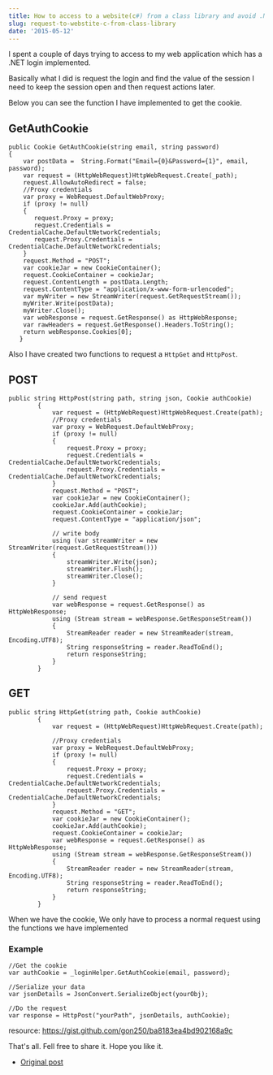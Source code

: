 ```yaml
---
title: How to access to a website(c#) from a class library and avoid .NET login
slug: request-to-webstite-c-from-class-library
date: '2015-05-12'
---
```


I spent a couple of days trying to access to my web application which has a .NET login implemented.

Basically what I did is request the login and find the value of the session I need to keep the session open and then request actions later.

Below you can see the function I have implemented to get the cookie.

## GetAuthCookie

```
public Cookie GetAuthCookie(string email, string password)
{
    var postData =  String.Format("Email={0}&Password={1}", email, password);
    var request = (HttpWebRequest)HttpWebRequest.Create(_path);
    request.AllowAutoRedirect = false;
    //Proxy credentials
    var proxy = WebRequest.DefaultWebProxy;
    if (proxy != null)
    {
       request.Proxy = proxy;
       request.Credentials =   CredentialCache.DefaultNetworkCredentials;
       request.Proxy.Credentials =                       CredentialCache.DefaultNetworkCredentials;
    }
    request.Method = "POST";
    var cookieJar = new CookieContainer();
    request.CookieContainer = cookieJar;
    request.ContentLength = postData.Length;
    request.ContentType = "application/x-www-form-urlencoded";
    var myWriter = new StreamWriter(request.GetRequestStream());
    myWriter.Write(postData);
    myWriter.Close();
    var webResponse = request.GetResponse() as HttpWebResponse;
    var rawHeaders = request.GetResponse().Headers.ToString();
    return webResponse.Cookies[0];
   }
```

Also I have created two functions to request a `HttpGet` and `HttpPost`.

## POST

```
public string HttpPost(string path, string json, Cookie authCookie)
        {
            var request = (HttpWebRequest)HttpWebRequest.Create(path);
            //Proxy credentials
            var proxy = WebRequest.DefaultWebProxy;
            if (proxy != null)
            {
                request.Proxy = proxy;
                request.Credentials = CredentialCache.DefaultNetworkCredentials;
                request.Proxy.Credentials = CredentialCache.DefaultNetworkCredentials;
            }
            request.Method = "POST";
            var cookieJar = new CookieContainer();
            cookieJar.Add(authCookie);
            request.CookieContainer = cookieJar;
            request.ContentType = "application/json";

            // write body
            using (var streamWriter = new StreamWriter(request.GetRequestStream()))
            {
                streamWriter.Write(json);
                streamWriter.Flush();
                streamWriter.Close();
            }

            // send request
            var webResponse = request.GetResponse() as HttpWebResponse;
            using (Stream stream = webResponse.GetResponseStream())
            {
                StreamReader reader = new StreamReader(stream, Encoding.UTF8);
                String responseString = reader.ReadToEnd();
                return responseString;
            }
        }
```

## GET

```
public string HttpGet(string path, Cookie authCookie)
        {
            var request = (HttpWebRequest)HttpWebRequest.Create(path);

            //Proxy credentials
            var proxy = WebRequest.DefaultWebProxy;
            if (proxy != null)
            {
                request.Proxy = proxy;
                request.Credentials = CredentialCache.DefaultNetworkCredentials;
                request.Proxy.Credentials = CredentialCache.DefaultNetworkCredentials;
            }
            request.Method = "GET";
            var cookieJar = new CookieContainer();
            cookieJar.Add(authCookie);
            request.CookieContainer = cookieJar;
            var webResponse = request.GetResponse() as HttpWebResponse;
            using (Stream stream = webResponse.GetResponseStream())
            {
                StreamReader reader = new StreamReader(stream, Encoding.UTF8);
                String responseString = reader.ReadToEnd();
                return responseString;
            }
        }
```

When we have the cookie, We only have to process a normal request using the functions we have implemented

### Example

```
//Get the cookie
var authCookie = _loginHelper.GetAuthCookie(email, password);

//Serialize your data
var jsonDetails = JsonConvert.SerializeObject(yourObj);

//Do the request
var response = HttpPost("yourPath", jsonDetails, authCookie);
```

resource: https://gist.github.com/gon250/ba8183ea4bd902168a9c

That's all. Fell free to share it. Hope you like it.

- [Original post](https://gon250.svbtle.com/request-to-webstite-c-from-class-library)
